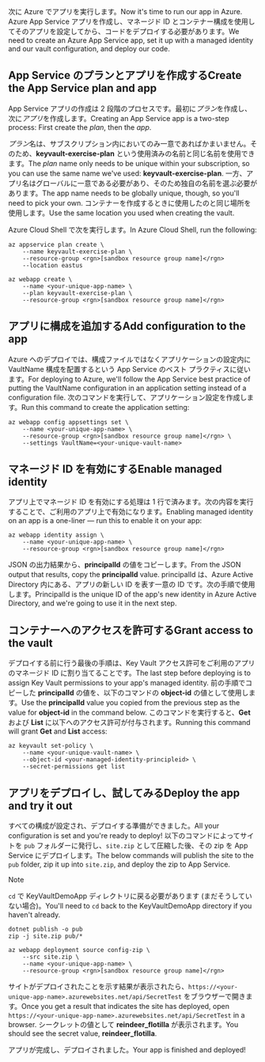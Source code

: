 <span data-ttu-id="952d3-101">次に Azure でアプリを実行します。</span><span class="sxs-lookup"><span data-stu-id="952d3-101">Now it's time to run our app in Azure.</span></span> <span data-ttu-id="952d3-102">Azure App Service アプリを作成し、マネージド ID とコンテナー構成を使用してそのアプリを設定してから、コードをデプロイする必要があります。</span><span class="sxs-lookup"><span data-stu-id="952d3-102">We need to create an Azure App Service app, set it up with a managed identity and our vault configuration, and deploy our code.</span></span>

## <a name="create-the-app-service-plan-and-app"></a><span data-ttu-id="952d3-103">App Service のプランとアプリを作成する</span><span class="sxs-lookup"><span data-stu-id="952d3-103">Create the App Service plan and app</span></span>

<span data-ttu-id="952d3-104">App Service アプリの作成は 2 段階のプロセスです。最初に*プラン*を作成し、次に*アプリ*を作成します。</span><span class="sxs-lookup"><span data-stu-id="952d3-104">Creating an App Service app is a two-step process: First create the *plan*, then the *app*.</span></span>

<span data-ttu-id="952d3-105">*プラン*名は、サブスクリプション内においてのみ一意であればかまいません。そのため、**keyvault-exercise-plan** という使用済みの名前と同じ名前を使用できます。</span><span class="sxs-lookup"><span data-stu-id="952d3-105">The *plan* name only needs to be unique within your subscription, so you can use the same name we've used: **keyvault-exercise-plan**.</span></span> <span data-ttu-id="952d3-106">一方、アプリ名はグローバルに一意である必要があり、そのため独自の名前を選ぶ必要があります。</span><span class="sxs-lookup"><span data-stu-id="952d3-106">The app name needs to be globally unique, though, so you'll need to pick your own.</span></span> <span data-ttu-id="952d3-107">コンテナーを作成するときに使用したのと同じ場所を使用します。</span><span class="sxs-lookup"><span data-stu-id="952d3-107">Use the same location you used when creating the vault.</span></span>

<span data-ttu-id="952d3-108">Azure Cloud Shell で次を実行します。</span><span class="sxs-lookup"><span data-stu-id="952d3-108">In Azure Cloud Shell, run the following:</span></span>

```azurecli
az appservice plan create \
    --name keyvault-exercise-plan \
    --resource-group <rgn>[sandbox resource group name]</rgn>
    --location eastus

az webapp create \
    --name <your-unique-app-name> \
    --plan keyvault-exercise-plan \
    --resource-group <rgn>[sandbox resource group name]</rgn>
```

## <a name="add-configuration-to-the-app"></a><span data-ttu-id="952d3-109">アプリに構成を追加する</span><span class="sxs-lookup"><span data-stu-id="952d3-109">Add configuration to the app</span></span>

<span data-ttu-id="952d3-110">Azure へのデプロイでは、構成ファイルではなくアプリケーションの設定内に VaultName 構成を配置するという App Service のベスト プラクティスに従います。</span><span class="sxs-lookup"><span data-stu-id="952d3-110">For deploying to Azure, we'll follow the App Service best practice of putting the VaultName configuration in an application setting instead of a configuration file.</span></span> <span data-ttu-id="952d3-111">次のコマンドを実行して、アプリケーション設定を作成します。</span><span class="sxs-lookup"><span data-stu-id="952d3-111">Run this command to create the application setting:</span></span>

```azurecli
az webapp config appsettings set \
    --name <your-unique-app-name> \
    --resource-group <rgn>[sandbox resource group name]</rgn> \
    --settings VaultName=<your-unique-vault-name>
```

## <a name="enable-managed-identity"></a><span data-ttu-id="952d3-112">マネージド ID を有効にする</span><span class="sxs-lookup"><span data-stu-id="952d3-112">Enable managed identity</span></span>

<span data-ttu-id="952d3-113">アプリ上でマネージド ID を有効にする処理は 1 行で済みます。次の内容を実行することで、ご利用のアプリ上で有効になります。</span><span class="sxs-lookup"><span data-stu-id="952d3-113">Enabling managed identity on an app is a one-liner &mdash; run this to enable it on your app:</span></span>

```azurecli
az webapp identity assign \
    --name <your-unique-app-name> \
    --resource-group <rgn>[sandbox resource group name]</rgn>
```

<span data-ttu-id="952d3-114">JSON の出力結果から、**principalId** の値をコピーします。</span><span class="sxs-lookup"><span data-stu-id="952d3-114">From the JSON output that results, copy the **principalId** value.</span></span> <span data-ttu-id="952d3-115">principalId は、Azure Active Directory 内にある、アプリの新しい ID を表す一意の ID です。次の手順で使用します。</span><span class="sxs-lookup"><span data-stu-id="952d3-115">PrincipalId is the unique ID of the app's new identity in Azure Active Directory, and we're going to use it in the next step.</span></span>

## <a name="grant-access-to-the-vault"></a><span data-ttu-id="952d3-116">コンテナーへのアクセスを許可する</span><span class="sxs-lookup"><span data-stu-id="952d3-116">Grant access to the vault</span></span>

<span data-ttu-id="952d3-117">デプロイする前に行う最後の手順は、Key Vault アクセス許可をご利用のアプリのマネージド ID に割り当てることです。</span><span class="sxs-lookup"><span data-stu-id="952d3-117">The last step before deploying is to assign Key Vault permissions to your app's managed identity.</span></span> <span data-ttu-id="952d3-118">前の手順でコピーした **principalId** の値を、以下のコマンドの **object-id** の値として使用します。</span><span class="sxs-lookup"><span data-stu-id="952d3-118">Use the **principalId** value you copied from the previous step as the value for **object-id** in the command below.</span></span> <span data-ttu-id="952d3-119">このコマンドを実行すると、**Get** および **List** に以下へのアクセス許可が付与されます。</span><span class="sxs-lookup"><span data-stu-id="952d3-119">Running this command will grant **Get** and **List** access:</span></span>

```azurecli
az keyvault set-policy \
    --name <your-unique-vault-name> \
    --object-id <your-managed-identity-principleid> \
    --secret-permissions get list
```

## <a name="deploy-the-app-and-try-it-out"></a><span data-ttu-id="952d3-120">アプリをデプロイし、試してみる</span><span class="sxs-lookup"><span data-stu-id="952d3-120">Deploy the app and try it out</span></span>

<span data-ttu-id="952d3-121">すべての構成が設定され、デプロイする準備ができました。</span><span class="sxs-lookup"><span data-stu-id="952d3-121">All your configuration is set and you're ready to deploy!</span></span> <span data-ttu-id="952d3-122">以下のコマンドによってサイトを `pub` フォルダーに発行し、`site.zip` として圧縮した後、その zip を App Service にデプロイします。</span><span class="sxs-lookup"><span data-stu-id="952d3-122">The below commands will publish the site to the `pub` folder, zip it up into `site.zip`, and deploy the zip to App Service.</span></span>

> [!NOTE]
> <span data-ttu-id="952d3-123">`cd` で KeyVaultDemoApp ディレクトリに戻る必要があります (まだそうしていない場合)。</span><span class="sxs-lookup"><span data-stu-id="952d3-123">You'll need to `cd` back to the KeyVaultDemoApp directory if you haven't already.</span></span>

```azurecli
dotnet publish -o pub
zip -j site.zip pub/*

az webapp deployment source config-zip \
    --src site.zip \
    --name <your-unique-app-name> \
    --resource-group <rgn>[sandbox resource group name]</rgn>
```

<span data-ttu-id="952d3-124">サイトがデプロイされたことを示す結果が表示されたら、`https://<your-unique-app-name>.azurewebsites.net/api/SecretTest` をブラウザーで開きます。</span><span class="sxs-lookup"><span data-stu-id="952d3-124">Once you get a result that indicates the site has deployed, open `https://<your-unique-app-name>.azurewebsites.net/api/SecretTest` in a browser.</span></span> <span data-ttu-id="952d3-125">シークレットの値として **reindeer_flotilla** が表示されます。</span><span class="sxs-lookup"><span data-stu-id="952d3-125">You should see the secret value, **reindeer_flotilla**.</span></span>

<span data-ttu-id="952d3-126">アプリが完成し、デプロイされました。</span><span class="sxs-lookup"><span data-stu-id="952d3-126">Your app is finished and deployed!</span></span>